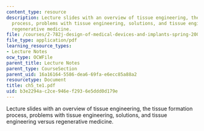 ```yaml
---
content_type: resource
description: Lecture slides with an overview of tissue engineering, the tissue formation
  process, problems with tissue engineering, solutions, and tissue engineering versus
  regenerative medicine.
file: /courses/2-782j-design-of-medical-devices-and-implants-spring-2006/b3e2294ac2ce946ef2936e5ddd0d179e_ch5_te1.pdf
file_type: application/pdf
learning_resource_types:
- Lecture Notes
ocw_type: OCWFile
parent_title: Lecture Notes
parent_type: CourseSection
parent_uid: 16a16164-5586-dea6-69fa-e6ecc85a88a2
resourcetype: Document
title: ch5_te1.pdf
uid: b3e2294a-c2ce-946e-f293-6e5ddd0d179e
---
```

Lecture slides with an overview of tissue engineering, the tissue formation process, problems with tissue engineering, solutions, and tissue engineering versus regenerative medicine.

